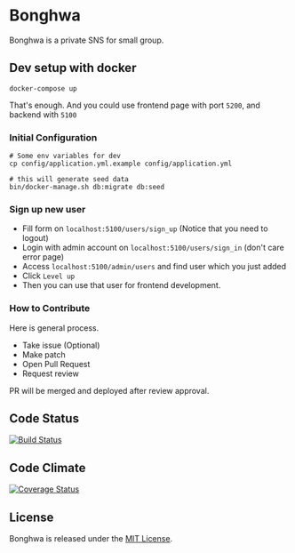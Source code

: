 # Bonghwa

Bonghwa is a private SNS for small group.

## Dev setup with docker

```
docker-compose up
```

That's enough. And you could use frontend page with port `5200`, and backend with `5100`

### Initial Configuration

```
# Some env variables for dev
cp config/application.yml.example config/application.yml

# this will generate seed data
bin/docker-manage.sh db:migrate db:seed
```

### Sign up new user

- Fill form on `localhost:5100/users/sign_up` (Notice that you need to logout)
- Login with admin account on `localhost:5100/users/sign_in` (don't care error page)
- Access `localhost:5100/admin/users` and find user which you just added
- Click `Level up`
- Then you can use that user for frontend development.

### How to Contribute

Here is general process.

- Take issue (Optional)
- Make patch
- Open Pull Request
- Request review

PR will be merged and deployed after review approval.

## Code Status

[![Build Status](https://travis-ci.org/riseshia/Bonghwa.svg?branch=master)](https://travis-ci.org/riseshia/Bonghwa)

## Code Climate

[![Coverage Status](https://coveralls.io/repos/github/riseshia/Bonghwa/badge.svg?branch=master)](https://coveralls.io/github/riseshia/Bonghwa?branch=master)

## License
Bonghwa is released under the [MIT License](http://www.opensource.org/licenses/MIT).
